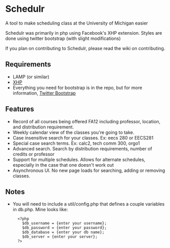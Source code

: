 Schedulr
========
A tool to make scheduling class at the University of Michigan easier

Schedulr was primarily in php using Facebook's XHP extension.
Styles are done using twitter bootstrap (with slight modifications)

If you plan on contributing to Schedulr, please read the wiki on contributing.

Requirements
------------
- LAMP (or similar)
- [XHP](https://github.com/facebook/xhp)
- Everything you need for bootstrap is in the repo, but for more information, [Twitter Bootstrap](http://twitter.github.com/bootstrap/)

Features
--------
- Record of all courses being offered FA12 including professor, location, and distribution requirement.
- Weekly calendar view of the classes you're going to take.
- Case insensitive search for your classes. Ex: eecs 280 or EECS281
- Special case search terms. Ex: calc2, tech comm 300, orgo1
- Advanced search. Search by distribution requirements, number of credits or professor
- Support for multiple schedules. Allows for alternate schedules, especially in the case that one doesn't work out
- Asynchronous UI. No new page loads for searching, adding or removing classes.

Notes
-----
- You will need to include a util/config.php that defines a couple variables in db.php. Mine looks like: 
    
        <?php
          $db_username = {enter your username};
          $db_password = {enter your password};
          $db_database = {enter your db name};
          $db_server = {enter your server};
        ?>
